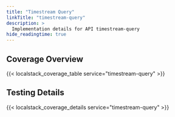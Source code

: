 ```yaml
---
title: "Timestream Query"
linkTitle: "timestream-query"
description: >
  Implementation details for API timestream-query
hide_readingtime: true
---
```


## Coverage Overview
{{< localstack_coverage_table service="timestream-query" >}}

## Testing Details
{{< localstack_coverage_details service="timestream-query" >}}
